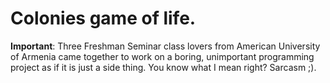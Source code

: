 # Colonies game of life.

**Important**: Three Freshman Seminar class lovers from American University of Armenia came together to work on a boring, unimportant programming project as if it is just a side thing. You know what I mean right? Sarcasm ;).
